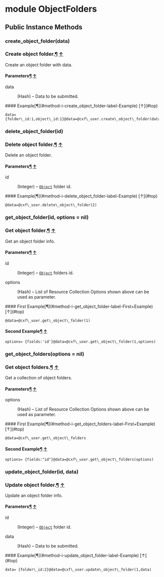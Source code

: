 # module ObjectFolders [](#module-ObjectFolders) [](#top)
 ## Public Instance Methods
 ### create_object_folder(data) [](#method-i-create_object_folder)
 ### Create object folder.[¶](#method-i-create_object_folder-label-Create+object+folder.) [↑](#top)

Create an object folder with data.

#### Parameters[¶](#method-i-create_object_folder-label-Parameters) [↑](#top)
<dl class="rdoc-list note-list">
<dt>data
</dt>
<dd>
<p>(Hash) – Data to be submitted.</p>
</dd>
</dl>
#### Example[¶](#method-i-create_object_folder-label-Example) [↑](#top)

```
data= {folder\_id:1,object\_id:1}@data=@cxf\_user.create\_object\_folder(data)
```
 ### delete_object_folder(id) [](#method-i-delete_object_folder)
 ### Delete object folder.[¶](#method-i-delete_object_folder-label-Delete+object+folder.) [↑](#top)

Delete an object folder.

#### Parameters[¶](#method-i-delete_object_folder-label-Parameters) [↑](#top)
<dl class="rdoc-list note-list">
<dt>id
</dt>
<dd>
<p>(Integer) – <a href="Object.html"><code>Object</code></a> folder id.</p>
</dd>
</dl>
#### Example[¶](#method-i-delete_object_folder-label-Example) [↑](#top)

```
@data=@cxf\_user.delete\_object\_folder(2)
```
 ### get_object_folder(id, options = nil) [](#method-i-get_object_folder)
 ### Get object folder.[¶](#method-i-get_object_folder-label-Get+object+folder.) [↑](#top)

Get an object folder info.

#### Parameters[¶](#method-i-get_object_folder-label-Parameters) [↑](#top)
<dl class="rdoc-list note-list">
<dt>id
</dt>
<dd>
<p>(Integer) – <a href="Object.html"><code>Object</code></a> folders id.</p>
</dd>
<dt>options
</dt>
<dd>
<p>(Hash) – List of Resource Collection Options shown above can be used as parameter.</p>
</dd>
</dl>
#### First Example[¶](#method-i-get_object_folder-label-First+Example) [↑](#top)

```
@data=@cxf\_user.get\_object\_folder(1)
```

#### Second Example[¶](#method-i-get_object_folder-label-Second+Example) [↑](#top)

```
options= {fields:'id'}@data=@cxf\_user.get\_object\_folder(1,options)
```
 ### get_object_folders(options = nil) [](#method-i-get_object_folders)
 ### Get object folders.[¶](#method-i-get_object_folders-label-Get+object+folders.) [↑](#top)

Get a collection of object folders.

#### Parameters[¶](#method-i-get_object_folders-label-Parameters) [↑](#top)
<dl class="rdoc-list note-list">
<dt>options
</dt>
<dd>
<p>(Hash) – List of Resource Collection Options shown above can be used as parameter.</p>
</dd>
</dl>
#### First Example[¶](#method-i-get_object_folders-label-First+Example) [↑](#top)

```
@data=@cxf\_user.get\_object\_folders
```

#### Second Example[¶](#method-i-get_object_folders-label-Second+Example) [↑](#top)

```
options= {fields:"id"}@data=@cxf\_user.get\_object\_folders(options)
```
 ### update_object_folder(id, data) [](#method-i-update_object_folder)
 ### Update object folder.[¶](#method-i-update_object_folder-label-Update+object+folder.) [↑](#top)

Update an object folder info.

#### Parameters[¶](#method-i-update_object_folder-label-Parameters) [↑](#top)
<dl class="rdoc-list note-list">
<dt>id
</dt>
<dd>
<p>(Integer) – <a href="Object.html"><code>Object</code></a> folder id.</p>
</dd>
<dt>data
</dt>
<dd>
<p>(Hash) – Data to be submitted.</p>
</dd>
</dl>
#### Example[¶](#method-i-update_object_folder-label-Example) [↑](#top)

```
data= {folder\_id:2}@data=@cxf\_user.update\_object\_folder(1,data)
```
 